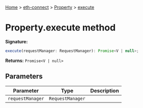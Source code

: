[Home](./index) &gt; [eth-connect](./eth-connect.md) &gt; [Property](./eth-connect.property.md) &gt; [execute](./eth-connect.property.execute.md)

# Property.execute method


**Signature:**
```javascript
execute(requestManager: RequestManager): Promise<V | null>;
```
**Returns:** `Promise<V | null>`

## Parameters

|  Parameter | Type | Description |
|  --- | --- | --- |
|  `requestManager` | `RequestManager` |  |

